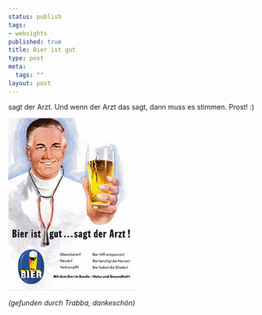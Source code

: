 ```yaml
--- 
status: publish
tags: 
- websights
published: true
title: Bier ist gut
type: post
meta: 
  tags: ""
layout: post
---
```

sagt der Arzt. Und wenn der Arzt das sagt, dann muss es stimmen. Prost! :)

<img id="image740" src="/media/wp/2006/12/bier-ist-gut.jpg" alt="Bier ist gut, sagt der Arzt" class="centered" />

<em>(gefunden durch Trabba, dankeschön)</em>

